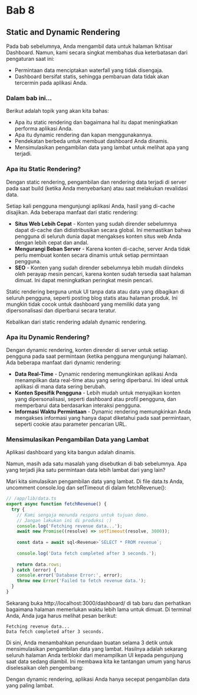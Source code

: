 # Bab 8

## Static and Dynamic Rendering
Pada bab sebelumnya, Anda mengambil data untuk halaman Ikhtisar Dashboard. Namun, kami secara singkat membahas dua keterbatasan dari pengaturan saat ini:

- Permintaan data menciptakan waterfall yang tidak disengaja.
- Dashboard bersifat statis, sehingga pembaruan data tidak akan tercermin pada aplikasi Anda.

### Dalam bab ini...
Berikut adalah topik yang akan kita bahas:
- Apa itu static rendering dan bagaimana hal itu dapat meningkatkan performa aplikasi Anda.
- Apa itu dynamic rendering dan kapan menggunakannya.
- Pendekatan berbeda untuk membuat dashboard Anda dinamis.
- Mensimulasikan pengambilan data yang lambat untuk melihat apa yang terjadi.

### Apa itu Static Rendering?
Dengan static rendering, pengambilan dan rendering data terjadi di server pada saat build (ketika Anda menyebarkan) atau saat melakukan revalidasi data.

Setiap kali pengguna mengunjungi aplikasi Anda, hasil yang di-cache disajikan. Ada beberapa manfaat dari static rendering:

- **Situs Web Lebih Cepat** - Konten yang sudah dirender sebelumnya dapat di-cache dan didistribusikan secara global. Ini memastikan bahwa pengguna di seluruh dunia dapat mengakses konten situs web Anda dengan lebih cepat dan andal.
- **Mengurangi Beban Server** - Karena konten di-cache, server Anda tidak perlu membuat konten secara dinamis untuk setiap permintaan pengguna.
- **SEO** - Konten yang sudah dirender sebelumnya lebih mudah diindeks oleh perayap mesin pencari, karena konten sudah tersedia saat halaman dimuat. Ini dapat meningkatkan peringkat mesin pencari.

Static rendering berguna untuk UI tanpa data atau data yang dibagikan di seluruh pengguna, seperti posting blog statis atau halaman produk. Ini mungkin tidak cocok untuk dashboard yang memiliki data yang dipersonalisasi dan diperbarui secara teratur.

Kebalikan dari static rendering adalah dynamic rendering.

### Apa itu Dynamic Rendering?
Dengan dynamic rendering, konten dirender di server untuk setiap pengguna pada saat permintaan (ketika pengguna mengunjungi halaman). Ada beberapa manfaat dari dynamic rendering:

- **Data Real-Time** - Dynamic rendering memungkinkan aplikasi Anda menampilkan data real-time atau yang sering diperbarui. Ini ideal untuk aplikasi di mana data sering berubah.
- **Konten Spesifik Pengguna** - Lebih mudah untuk menyajikan konten yang dipersonalisasi, seperti dashboard atau profil pengguna, dan memperbarui data berdasarkan interaksi pengguna.
- **Informasi Waktu Permintaan** - Dynamic rendering memungkinkan Anda mengakses informasi yang hanya dapat diketahui pada saat permintaan, seperti cookie atau parameter pencarian URL.

### Mensimulasikan Pengambilan Data yang Lambat
Aplikasi dashboard yang kita bangun adalah dinamis.

Namun, masih ada satu masalah yang disebutkan di bab sebelumnya. Apa yang terjadi jika satu permintaan data lebih lambat dari yang lain?

Mari kita simulasikan pengambilan data yang lambat. Di file data.ts Anda, uncomment console.log dan setTimeout di dalam fetchRevenue():

```javascript
// /app/lib/data.ts
export async function fetchRevenue() {
  try {
    // Kami sengaja menunda respons untuk tujuan demo.
    // Jangan lakukan ini di produksi :)
    console.log('Fetching revenue data...');
    await new Promise((resolve) => setTimeout(resolve, 3000));
 
    const data = await sql<Revenue>`SELECT * FROM revenue`;
 
    console.log('Data fetch completed after 3 seconds.');
 
    return data.rows;
  } catch (error) {
    console.error('Database Error:', error);
    throw new Error('Failed to fetch revenue data.');
  }
}
```

Sekarang buka http://localhost:3000/dashboard/ di tab baru dan perhatikan bagaimana halaman memerlukan waktu lebih lama untuk dimuat. Di terminal Anda, Anda juga harus melihat pesan berikut:

```
Fetching revenue data...
Data fetch completed after 3 seconds.
```

Di sini, Anda menambahkan penundaan buatan selama 3 detik untuk mensimulasikan pengambilan data yang lambat. Hasilnya adalah sekarang seluruh halaman Anda terblokir dari menampilkan UI kepada pengunjung saat data sedang diambil. Ini membawa kita ke tantangan umum yang harus diselesaikan oleh pengembang:

Dengan dynamic rendering, aplikasi Anda hanya secepat pengambilan data yang paling lambat.
